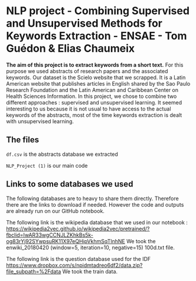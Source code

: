 # NLP project - Combining Supervised and Unsupervised Methods for Keywords Extraction - ENSAE - Tom Guédon & Elias Chaumeix

__The aim of this project is to extract keywords from a short text.__ For this purpose we used abstracts of research papers and the associated keywords. Our dataset is the Scielo website that we scrapped. It is a Latin American website that publishes articles in English shared by the Sao Paulo Research Foundation and the Latin American and Caribbean Center on Health Sciences Information. In this project, we chose to combine two different approaches : supervised and unsupervised learning. It seemed interesting to us because it is not usual to have access to the actual keywords of the abstracts, most of the time keywords extraction is dealt with unsupervised learning.

## The files
`df.csv` is the abstracts database we extracted 

`NLP_Project (1)` is our main code

## Links to some databases we used
The following databases are to heavy to share them directly. Therefore there are the links to download if needed. However the code and outputs are already run on our GitHub notebook. 

The following link is the wikipedia database that we used in our notebook : 
https://wikipedia2vec.github.io/wikipedia2vec/pretrained/?fbclid=IwAR33wgCCNJLZKhkBs5k-og83rYj92SYwpsuRK11X97eQHipVkhmSqTlnhNE
We took the enwiki_20180420 (window=5, iteration=10, negative=15) 100d.txt file.

The following link is the question database used for the IDF
https://www.dropbox.com/s/npidmtadreo6df2/data.zip?file_subpath=%2Fdata
We took the train data. 

